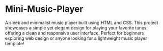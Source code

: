 # Mini-Music-Player
A sleek and minimalist music player built using HTML and CSS. This project showcases a simple yet elegant design for playing your favorite tunes, offering a clean and responsive user interface. Perfect for beginners exploring web design or anyone looking for a lightweight music player template!

